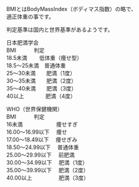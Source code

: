 BMIとはBodyMassIndex（ボディマス指数）の略で、    
適正体重の事です。

判定基準は国内と世界基準があるようです。  

日本肥満学会  
BMI　　　	判定  
18.5未満　　	低体重（痩せ型）　  
18.5〜25未満　普通体重  
25〜30未満　　肥満（1度）  
30〜35未満　　肥満（2度）  
35〜40未満　　肥満（3度）  
40以上　　　　肥満（4度）  

WHO（世界保健機関）  
BMI　　　	判定  
16未満　　　　　　	痩せすぎ  
16.00〜16.99以下　	痩せ  
17.00〜18.49以下　	痩せぎみ  
18.50〜24.99以下　	普通体重  
25.00〜29.99以下　	前肥満  
30.00〜34.99以下　	肥満（1度）   
35.00〜39.99以下　	肥満（2度）  
40.00以上　　　　　肥満（3度）
